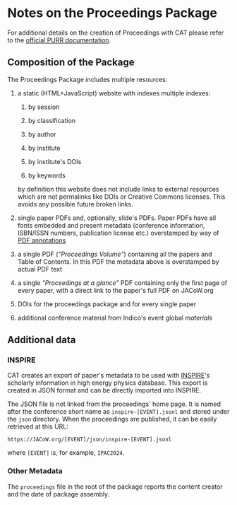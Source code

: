 # Notes on the Proceedings Package

For additional details on the creation of Proceedings with CAT please refer to the [official PURR documentation](https://purr-docs.jacow.org/Functionalities/finalProceedings/). 

## Composition of the Package

The Proceedings Package includes multiple resources:

1. a static (HTML+JavaScript) website with indexes multiple indexes:
   
     1. by session
   
     2. by classification
   
     3. by author
   
     4. by institute
   
     5. by institute's DOIs
   
     6. by keywords
   
   by definition this website does not include links to external resources which are not permalinks like DOIs or Creative Commons licenses. This avoids any possible future broken links.

2. single paper PDFs and, optionally, slide's PDFs. Paper PDFs have all fonts embedded and present metadata (conference information, ISBN/ISSN numbers, publication license etc.) overstamped by way of [PDF annotations](https://pdfa.org/resource/iso-32000-pdf/)

3. a single PDF (*"Proceedings Volume"*) containing all the papers and Table of Contents. In this PDF the metadata above is overstamped by actual PDF text

4. a single *"Proceedings at a glance"* PDF containing only the first page of every paper, with a direct link to the paper's full PDF on JACoW.org

5. DOIs for the proceedings package and for every single paper

6. additional conference material from Indico's event global *materials*

## Additional data

### INSPIRE

CAT creates an export of paper's metadata to be used with [INSPIRE](https://inspirehep.net/)'s scholarly information in high energy physics database. This export is created in JSON format and can be directly imported into INSPIRE.

The JSON file is not linked from the proceedings' home page. It is named after the conference short name as `inspire-[EVENT].jsonl` and stored under the `json` directory. When the proceedings are published, it can be easily retrieved at this URL: 

`https://JACoW.org/[EVENT]/json/inspire-[EVENT].jsonl`

where `[EVENT]` is, for example, `IPAC2024`.

### Other Metadata

The `proceedings` file in the root of the package reports the content creator and the date of package assembly.


